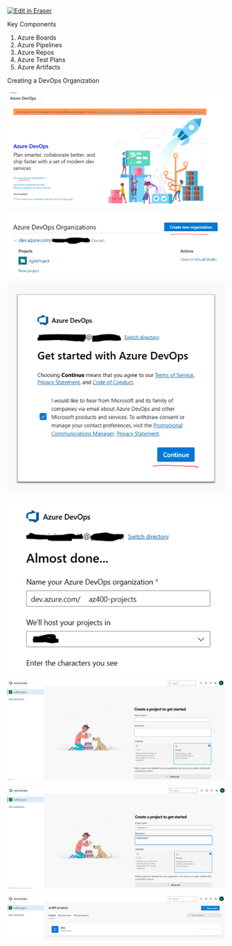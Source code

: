 <p><a target="_blank" href="https://app.eraser.io/workspace/NbwcHhTxRDulvuaw3KRv" id="edit-in-eraser-github-link"><img alt="Edit in Eraser" src="https://firebasestorage.googleapis.com/v0/b/second-petal-295822.appspot.com/o/images%2Fgithub%2FOpen%20in%20Eraser.svg?alt=media&amp;token=968381c8-a7e7-472a-8ed6-4a6626da5501"></a></p>

Key Components

1. Azure Boards
2. Azure Pipelines
3. Azure Repos
4. Azure Test Plans 
5. Azure Artifacts


Creating a DevOps Organization

![image.png](/.eraser/NbwcHhTxRDulvuaw3KRv___kWG9Ag6Pl5QJVEzOMTAM4L2wJ053___OYMOhqQndlAnwtKpmZwVt.png "image.png")



![image.png](/.eraser/NbwcHhTxRDulvuaw3KRv___kWG9Ag6Pl5QJVEzOMTAM4L2wJ053___QOMGnQEdSmAztvDJF0uUI.png "image.png")





![image.png](/.eraser/NbwcHhTxRDulvuaw3KRv___kWG9Ag6Pl5QJVEzOMTAM4L2wJ053___6_Gsk8zEchzwBqwyLrPUJ.png "image.png")



![image.png](/.eraser/NbwcHhTxRDulvuaw3KRv___kWG9Ag6Pl5QJVEzOMTAM4L2wJ053___S-xIhH2fr8LTNkQLMe2Cv.png "image.png")



![image.png](/.eraser/NbwcHhTxRDulvuaw3KRv___kWG9Ag6Pl5QJVEzOMTAM4L2wJ053___ql8-pGyUi7HNVvpj97yF2.png "image.png")



![image.png](/.eraser/NbwcHhTxRDulvuaw3KRv___kWG9Ag6Pl5QJVEzOMTAM4L2wJ053___0Xe0GvtYRliFraCPJr4--.png "image.png")

![image.png](/.eraser/NbwcHhTxRDulvuaw3KRv___kWG9Ag6Pl5QJVEzOMTAM4L2wJ053___fM7WNF3ZwqmqE4Sts1xgR.png "image.png")







<!--- Eraser file: https://app.eraser.io/workspace/NbwcHhTxRDulvuaw3KRv --->